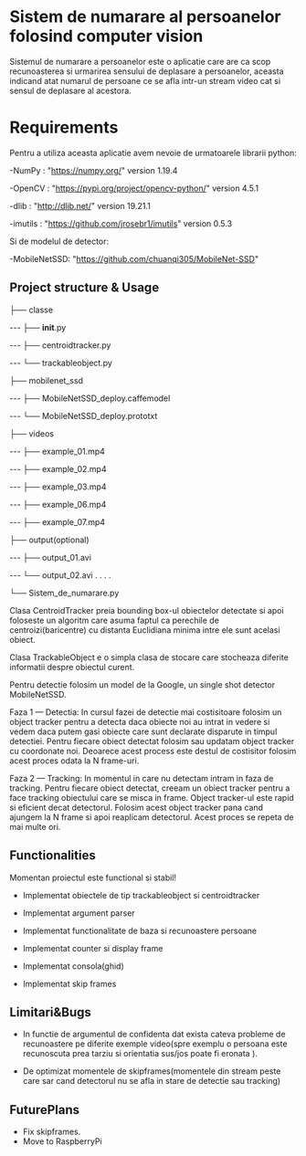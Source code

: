 # Sistem de numarare al persoanelor folosind computer vision
Sistemul de numarare a persoanelor este o aplicatie care are ca scop recunoasterea si urmarirea sensului de deplasare a persoanelor, aceasta indicand atat numarul de persoane ce se afla intr-un stream video cat si sensul de deplasare al acestora.

# Requirements

Pentru a utiliza aceasta aplicatie avem nevoie de urmatoarele librarii python:



-NumPy : "https://numpy.org/" version 1.19.4

-OpenCV : "https://pypi.org/project/opencv-python/" version 4.5.1

-dlib : "http://dlib.net/" version  19.21.1

-imutils : "https://github.com/jrosebr1/imutils" version 0.5.3

Si de modelul de detector:

-MobileNetSSD: "https://github.com/chuanqi305/MobileNet-SSD" 





## Project structure & Usage

├── classe

---  ├── __init__.py

---  ├── centroidtracker.py

--- └── trackableobject.py

├── mobilenet_ssd

---  ├── MobileNetSSD_deploy.caffemodel

---  └── MobileNetSSD_deploy.prototxt

├── videos

--- ├── example_01.mp4

--- ├──  example_02.mp4

--- ├──  example_03.mp4

--- ├──  example_06.mp4

--- ├──  example_07.mp4

├── output(optional)

--- ├── output_01.avi

--- └── output_02.avi
.
.
.
.

└── Sistem_de_numarare.py





Clasa CentroidTracker preia bounding box-ul obiectelor detectate si apoi foloseste un algoritm care asuma faptul ca perechile de centroizi(baricentre) cu distanta Euclidiana minima intre ele sunt acelasi obiect. 

Clasa TrackableObject e o simpla clasa de stocare care stocheaza diferite informatii despre obiectul curent.

Pentru detectie folosim un model de la Google, un single shot detector MobileNetSSD.


Faza 1 — Detectia: In cursul fazei de detectie mai costisitoare folosim un object tracker pentru a detecta daca obiecte noi au intrat in vedere si vedem daca putem gasi obiecte care sunt declarate disparute in timpul detectiei. Pentru fiecare obiect detectat folosim sau updatam object tracker cu coordonate noi. Deoarece acest process este destul de costisitor folosim acest proces odata la N frame-uri. 


Faza 2 — Tracking: In momentul in care nu detectam intram in faza de tracking. Pentru fiecare obiect detectat, creeam un obiect tracker pentru a face tracking obiectului care se misca in frame. Object tracker-ul este rapid si eficient decat detectorul. Folosim acest object tracker pana cand ajungem la N frame si apoi reaplicam detectorul. Acest proces se repeta de mai multe ori.



## Functionalities



Momentan proiectul este functional si stabil! 

- Implementat obiectele de tip trackableobject si centroidtracker

- Implementat argument parser

- Implementat functionalitate de baza si recunoastere persoane

- Implementat counter si display frame

- Implementat consola(ghid)

- Implementat skip frames




## Limitari&Bugs


- In functie de argumentul de confidenta dat exista cateva probleme de recunoastere pe diferite exemple video(spre exemplu o persoana este recunoscuta prea tarziu si orientatia sus/jos poate fi eronata ).

- De optimizat momentele de skipframes(momentele din stream peste care sar cand detectorul nu se afla in stare de detectie sau tracking)



## FuturePlans



- Fix skipframes.
- Move to RaspberryPi





